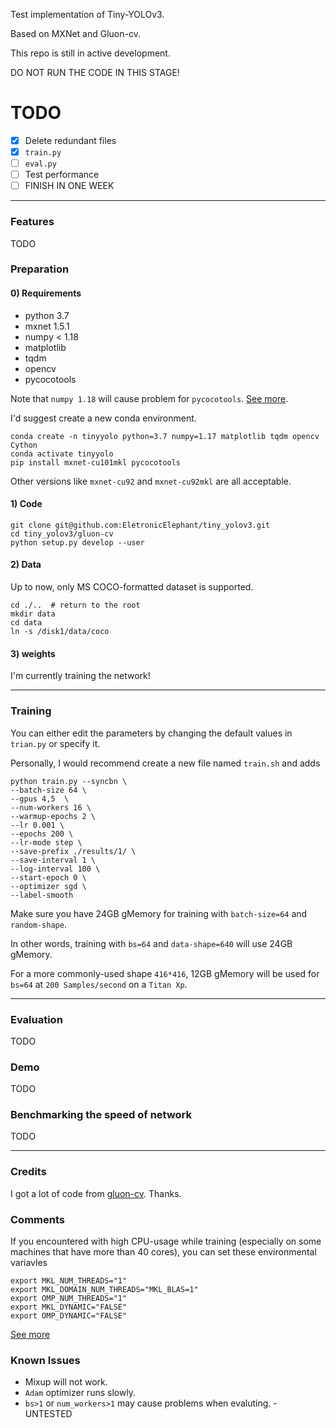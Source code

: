 Test implementation of Tiny-YOLOv3. 

Based on MXNet and Gluon-cv.

This repo is still in active development.

DO NOT RUN THE CODE IN THIS STAGE!

# TODO
- [x] Delete redundant files
- [x] `train.py`
- [ ] `eval.py`
- [ ] Test performance
- [ ] FINISH IN ONE WEEK

---

### Features
TODO

### Preparation

#### 0) Requirements
- python 3.7
- mxnet 1.5.1
- numpy < 1.18
- matplotlib
- tqdm
- opencv
- pycocotools

Note that `numpy 1.18` will cause problem for `pycocotools`.
[See more](https://github.com/xingyizhou/CenterNet/issues/547).

I'd suggest create a new conda environment.

```
conda create -n tinyyolo python=3.7 numpy=1.17 matplotlib tqdm opencv Cython
conda activate tinyyolo
pip install mxnet-cu101mkl pycocotools
```

Other versions like `mxnet-cu92` and `mxnet-cu92mkl` are all acceptable.

#### 1) Code
```
git clone git@github.com:EletronicElephant/tiny_yolov3.git
cd tiny_yolov3/gluon-cv
python setup.py develop --user
```

#### 2) Data
Up to now, only MS COCO-formatted dataset is supported.
```
cd ./..  # return to the root
mkdir data
cd data
ln -s /disk1/data/coco
```

#### 3) weights
I'm currently training the network!

---

### Training
You can either edit the parameters by changing the default values in `trian.py` or specify it.

Personally, I would recommend create a new file named `train.sh` and adds

```
python train.py --syncbn \
--batch-size 64 \
--gpus 4,5  \
--num-workers 16 \
--warmup-epochs 2 \
--lr 0.001 \
--epochs 200 \
--lr-mode step \
--save-prefix ./results/1/ \
--save-interval 1 \
--log-interval 100 \
--start-epoch 0 \
--optimizer sgd \
--label-smooth 
```

Make sure you have 24GB gMemory for training with `batch-size=64` and `random-shape`.

In other words, training with `bs=64` and `data-shape=640` will use 24GB gMemory.

For a more commonly-used shape `416*416`, 12GB gMemory will be used for `bs=64` at `200 Samples/second` on a `Titan Xp`.

---

### Evaluation
TODO

### Demo
TODO

### Benchmarking the speed of network
TODO

---

### Credits
I got a lot of code from [gluon-cv](https://github.com/dmlc/gluon-cv.git). Thanks.

### Comments
If you encountered with high CPU-usage while training (especially on some machines that have more than 40 cores), you can set these environmental variavles
```
export MKL_NUM_THREADS="1"
export MKL_DOMAIN_NUM_THREADS="MKL_BLAS=1"
export OMP_NUM_THREADS="1"
export MKL_DYNAMIC="FALSE"
export OMP_DYNAMIC="FALSE"
```
[See more](http://www.diracprogram.org/doc/release-12/installation/mkl.html)

### Known Issues

- Mixup will not work.
- `Adam` optimizer runs slowly.
- `bs>1` or `num_workers>1` may cause problems when evaluting. - UNTESTED
